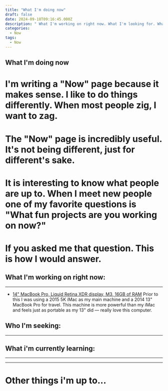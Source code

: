 ```yaml
---
title: "What I'm doing now"
draft: false
date: 2024-09-18T09:16:45.000Z
description: " What I'm working on right now. What I'm looking for. What I'm currently learning and other things I'm up to ..."
categories:
  - Now
tags:
  - Now
---
```



## What I'm doing now

# I'm writing a "Now" page because it makes sense. I like to do things differently. When most people zig, I want to zag.

# The "Now" page is incredibly useful. It's not being different, just for different's sake.

# It is interesting to know what people are up to. When I meet new people one of my favorite questions is "What fun projects are you working on now?"

# If you asked me that question. This is how I would answer.


## What I'm working on right now:
---

- [14" MacBook Pro, Liquid Retina XDR display, M3, 16GB of RAM](https://www.apple.com/shop/buy-mac/macbook-pro "Macbook Pro")
    Prior to this I was using a 2015 5K iMac as my main machine and a 2014 13" MacBook Pro for travel. This machine is more powerful than my iMac and feels just as portable as my 13" did — really love this computer.

## Who I'm seeking:
---


## What i'm currently learning:
---


---
# Other things i'm up to...


